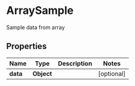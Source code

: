 

# ArraySample

Sample data from array

## Properties

Name | Type | Description | Notes
------------ | ------------- | ------------- | -------------
**data** | **Object** |  |  [optional]



